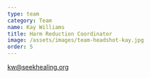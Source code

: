 ```yaml
---
type: team
category: Team
name: Kay Williams
title: Harm Reduction Coordinator
image: /assets/images/team-headshot-kay.jpg
order: 5
---
```


<kw@seekhealing.org>